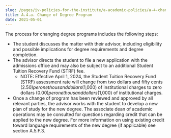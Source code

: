 ```yaml
---
slug: /pages/iv-policies-for-the-institute/a-academic-policies/a-4-change-of-academic-program/a-4-b-change-of-degree-program
title: A.4.a. Change of Degree Program
date: 2021-05-01
---
```

The process for changing degree programs includes the following steps:

*   The student discusses the matter with their advisor, including eligibility and possible implications for degree requirements and degree completion.
*   The advisor directs the student to file a new application with the admissions office and may also be subject to an additional Student Tuition Recovery Fund (STRF) fee. 
    *   NOTE: Effective April 1, 2024, the Student Tuition Recovery Fund (STRF) assessment rate will change from two dollars and fifty cents ($2.50) per one thousand dollars ($1,000) of institutional charges to zero dollars ($0.00) per one thousand dollars ($1,000) of institutional charges.
*   Once a change of program has been reviewed and approved by all relevant parties, the advisor works with the student to develop a new plan of study for the new degree. The associate dean of academic operations may be consulted for questions regarding credit that can be applied to the new degree. For more information on using existing credit toward language requirements of the new degree (if applicable) see section A.5.F.3.
